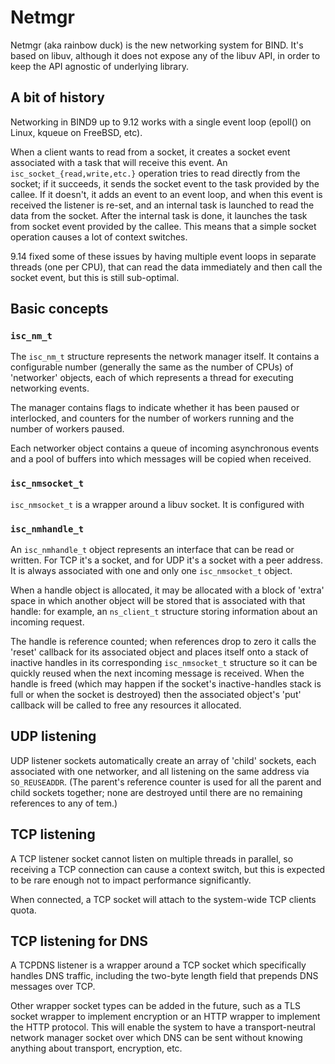 <!--
Copyright (C) Internet Systems Consortium, Inc. ("ISC")

SPDX-License-Identifier: MPL-2.0

This Source Code Form is subject to the terms of the Mozilla Public
License, v. 2.0.  If a copy of the MPL was not distributed with this
file, You can obtain one at https://mozilla.org/MPL/2.0/.

See the COPYRIGHT file distributed with this work for additional
information regarding copyright ownership.
-->

# Netmgr

Netmgr (aka rainbow duck) is the new networking system for BIND. It's based
on libuv, although it does not expose any of the libuv API, in order to
keep the API agnostic of underlying library.

## A bit of history

Networking in BIND9 up to 9.12 works with a single event loop (epoll() on
Linux, kqueue on FreeBSD, etc).

When a client wants to read from a socket, it creates a socket event
associated with a task that will receive this event. An
`isc_socket_{read,write,etc.}` operation tries to read directly from
the socket; if it succeeds, it sends the socket event to the task
provided by the callee. If it doesn't, it adds an event to an event
loop, and when this event is received the listener is re-set, and an
internal task is launched to read the data from the socket.  After the
internal task is done, it launches the task from socket event provided
by the callee. This means that a simple socket operation causes a
lot of context switches.

9.14 fixed some of these issues by having multiple event loops in separate
threads (one per CPU), that can read the data immediately and then call
the socket event, but this is still sub-optimal.

## Basic concepts

### `isc_nm_t`

The `isc_nm_t` structure represents the network manager itself.  It
contains a configurable number (generally the same as the number of CPUs)
of 'networker' objects, each of which represents a thread for executing
networking events. 

The manager contains flags to indicate whether it has been paused or
interlocked, and counters for the number of workers running and the
number of workers paused.

Each networker object contains a queue of incoming asynchronous events
and a pool of buffers into which messages will be copied when received.

### `isc_nmsocket_t`

`isc_nmsocket_t` is a wrapper around a libuv socket. It is configured
with 

### `isc_nmhandle_t`

An `isc_nmhandle_t` object represents an interface that can be read or
written.  For TCP it's a socket, and for UDP it's a socket with a peer
address.  It is always associated with one and only one `isc_nmsocket_t`
object.

When a handle object is allocated, it may be allocated with a block of
'extra' space in which another object will be stored that is associated
with that handle: for example, an `ns_client_t` structure storing
information about an incoming request.

The handle is reference counted; when references drop to zero it calls
the 'reset' callback for its associated object and places itself onto
a stack of inactive handles in its corresponding `isc_nmsocket_t`
structure so it can be quickly reused when the next incoming message
is received.  When the handle is freed (which may happen if the socket's
inactive-handles stack is full or when the socket is destroyed) then the
associated object's 'put' callback will be called to free any resources
it allocated.

## UDP listening

UDP listener sockets automatically create an array of 'child' sockets,
each associated with one networker, and all listening on the same address
via `SO_REUSEADDR`.  (The parent's reference counter is used for all the
parent and child sockets together; none are destroyed until there are no
remaining references to any of tem.)

## TCP listening

A TCP listener socket cannot listen on multiple threads in parallel,
so receiving a TCP connection can cause a context switch, but this is
expected to be rare enough not to impact performance significantly.

When connected, a TCP socket will attach to the system-wide TCP clients
quota.

## TCP listening for DNS

A TCPDNS listener is a wrapper around a TCP socket which specifically
handles DNS traffic, including the two-byte length field that prepends DNS
messages over TCP.

Other wrapper socket types can be added in the future, such as a TLS socket
wrapper to implement encryption or an HTTP wrapper to implement the HTTP
protocol. This will enable the system to have a transport-neutral network
manager socket over which DNS can be sent without knowing anything about
transport, encryption, etc.
